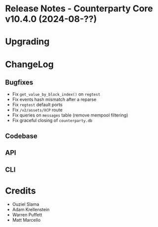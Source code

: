 # Release Notes - Counterparty Core v10.4.0 (2024-08-??)

# Upgrading

# ChangeLog

## Bugfixes

* Fix `get_value_by_block_index()` on `regtest`
* Fix events hash mismatch after a reparse
* Fix `regtest` default ports
* Fix `/v2/assets/XCP` route
* Fix queries on `messages` table (remove mempool filtering)
* Fix graceful closing of `counterparty.db`

## Codebase

## API

## CLI

# Credits

* Ouziel Slama
* Adam Krellenstein
* Warren Puffett
* Matt Marcello